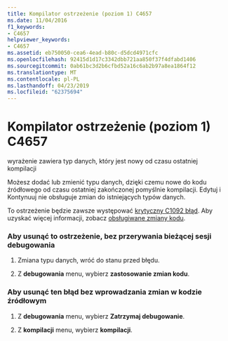 ```yaml
---
title: Kompilator ostrzeżenie (poziom 1) C4657
ms.date: 11/04/2016
f1_keywords:
- C4657
helpviewer_keywords:
- C4657
ms.assetid: eb750050-cea6-4ead-b80c-d5dcd4971cfc
ms.openlocfilehash: 92415d1d17c3342dbb721aa850f37f4dfabd1406
ms.sourcegitcommit: 0ab61bc3d2b6cfbd52a16c6ab2b97a8ea1864f12
ms.translationtype: MT
ms.contentlocale: pl-PL
ms.lasthandoff: 04/23/2019
ms.locfileid: "62375694"
---
```

# <a name="compiler-warning-level-1-c4657"></a>Kompilator ostrzeżenie (poziom 1) C4657

wyrażenie zawiera typ danych, który jest nowy od czasu ostatniej kompilacji

Możesz dodać lub zmienić typu danych, dzięki czemu nowe do kodu źródłowego od czasu ostatniej zakończonej pomyślnie kompilacji. Edytuj i Kontynuuj nie obsługuje zmian do istniejących typów danych.

To ostrzeżenie będzie zawsze występować [krytyczny C1092 błąd](../../error-messages/compiler-errors-1/fatal-error-c1092.md). Aby uzyskać więcej informacji, zobacz [obsługiwane zmiany kodu](/visualstudio/debugger/supported-code-changes-cpp).

### <a name="to-remove-this-warning-without-ending-the-current-debug-session"></a>Aby usunąć to ostrzeżenie, bez przerywania bieżącej sesji debugowania

1. Zmiana typu danych, wróć do stanu przed błędu.

1. Z **debugowania** menu, wybierz **zastosowanie zmian kodu**.

### <a name="to-remove-this-error-without-changing-your-source-code"></a>Aby usunąć ten błąd bez wprowadzania zmian w kodzie źródłowym

1. Z **debugowania** menu, wybierz **Zatrzymaj debugowanie**.

1. Z **kompilacji** menu, wybierz **kompilacji**.